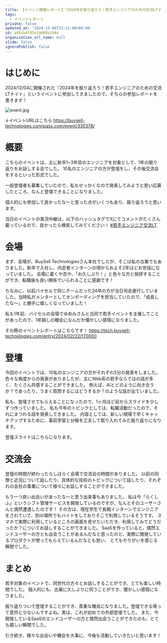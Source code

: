 ```yaml
---
title: 【イベント開催レポート】『2024年を振り返ろう！若手エンジニアのための交流LTナイト』に参加・登壇しました
tags:
  - イベントレポート
private: false
updated_at: '2024-12-08T23:31:00+09:00'
id: a95cb4f05a3a889a1944
organization_url_name: null
slide: false
ignorePublish: false
---
```


# はじめに
2024/12/04に開催された『2024年を振り返ろう！若手エンジニアのための交流LTナイト』というイベントに参加してきましたので、そちらの参加レポートを書きます！

![event.jpg](https://qiita-image-store.s3.ap-northeast-1.amazonaws.com/0/614347/7ceae612-cde3-638c-9e56-566137662812.jpeg)

↓イベントURLはこちら
https://buysell-technologies.connpass.com/event/335378/

# 概要
こちらのイベントは、主に新卒1~3年目のエンジニアを対象として、1年の振り返りをお話しする会でした。
10名のエンジニアの方が登壇をし、その後交流会をするといった形式でした。

一般登壇者も募集していたので、私もせっかくなので発表してみようと思い応募したところ、なんと登壇できることになりました。

個人的にも参加して良かったな〜と思った点がいくつもあり、振り返ろうと思います。

当日のイベントの実況中継は、以下のハッシュタグでXにてコメントがたくさん載っているので、良かったら検索してみてください！
[#若手エンジニア交流LT](https://x.com/search?q=%23%E8%8B%A5%E6%89%8B%E3%82%A8%E3%83%B3%E3%82%B8%E3%83%8B%E3%82%A2%E4%BA%A4%E6%B5%81LT&src=typed_query&f=top)

# 会場
まず、会場が、BuySell Technologiesさん本社でしたが、そこは私の古巣でもありました。新卒で入社し、内定者インターンの頃からおよそ2年ほどお世話になっていました。
会場に着くや否や、「お久しぶり！」と色々な方と挨拶することができ、転職後も良い関係でいられることに感謝です！

ちなみに、以前バイセルで同じチームだった24卒の方が当日司会進行していました。当時私がメンターとしてオンボーディングを担当していたので、「成長したな〜」と勝手に嬉しくなっていました！

私も1年前、バイセルの会場でゆめみさんと合同で若手イベントを主催してことがあったので、1年越しの機会になんだか懐かしい感情になりました。

その際のイベントレポートはこちらです！
https://tech.buysell-technologies.com/entry/2024/02/22/170000

# 登壇

今回のイベントでは、10名のエンジニアの方がそれぞれ5分の発表をしました。色々な角度からの発表がありましたが、主にWeb系の若手ならではの話が多く、たくさん共感することができました。
例えば、AIとどのように向き合うか？であったり、うまく質問するにはどうするか？のような話が出ていました。

私も、登壇させてもらえることになったので、1ヶ月ほど前からスライドを少しずつ作っていました。
私も今年のトピックとしては、転職活動だったので、それにまつわる話を発表してきました。
内容としては、新しい現場で早くキャッチアップするために、事前学習と分報を工夫して取り入れてみた振り返りになります。

登壇スライドはこちらになります。
<script async class="speakerdeck-embed" data-id="b879a88a070f472e9b07759c5221c8eb" data-ratio="1.77777777777778" src="//speakerdeck.com/assets/embed.js"></script>

# 交流会
登壇の時間が終わったらしばらく会場で交流会の時間がありました。
以前の同僚と近況について話したり、具体的な技術のトピックについて話したり、それぞれの会社の事業について様々にお話しすることができました。

もう一つ良い出会いがあったな〜と思う出来事もありました。
私は今「らくしふ」というシフト管理サービスを開発しているのですが、なんとそのユーザーさんと偶然遭遇したのです！
その方は、現在学生で長期インターンでエンジニアをされていて、別の場所でもバイトをしておりそこで利用しているそうです。
スマホで実際に利用しているところの画面を見せたいただき、利用してみてどうだったか？についてお話しすることができました。
SaaSを作っていると、偶然エンドユーザーの方とも出会うことがあるんだなと思ったのと、実際に開発しているプロダクトが使ってもらえているんだなとも思い、
とてもやりがいを感じる瞬間でした。

# まとめ
若手対象のイベントで、同世代の方々とお話しすることができ、とても楽しい時間でした。
個人的にも、古巣に久しぶりに伺うことができ、懐かしい感情になりました。

振り返りついで登壇することができ、貴重な機会になりました。登壇できる場って意外と少ないんですよね。実は、これが初めての外部登壇でした。
また、今開発しているSaaSのエンドユーザーの方と偶然出会うことができたのも、とても嬉しい瞬間でした。

引き続き、様々な出会いや機会を大事に、今後も活動していきたいと思います！
